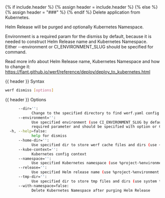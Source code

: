 {% if include.header %}
{% assign header = include.header %}
{% else %}
{% assign header = "###" %}
{% endif %}
Delete application from Kubernetes.

Helm Release will be purged and optionally Kubernetes Namespace.

Environment is a required param for the dismiss by default, because it is needed to construct Helm 
Release name and Kubernetes Namespace. Either --environment or CI_ENVIRONMENT_SLUG should be 
specified for command.

Read more info about Helm Release name, Kubernetes Namespace and how to change it: 
https://flant.github.io/werf/reference/deploy/deploy_to_kubernetes.html

{{ header }} Syntax

```bash
werf dismiss [options]
```

{{ header }} Options

```bash
      --dir='':
            Change to the specified directory to find werf.yaml config
      --environment='':
            Use specified environment (use CI_ENVIRONMENT_SLUG by default). Environment is a 
            required parameter and should be specified with option or CI_ENVIRONMENT_SLUG variable.
  -h, --help=false:
            help for dismiss
      --home-dir='':
            Use specified dir to store werf cache files and dirs (use ~/.werf by default)
      --kube-context='':
            Kubernetes config context
      --namespace='':
            Use specified Kubernetes namespace (use %project-%environment template by default)
      --release='':
            Use specified Helm release name (use %project-%environment template by default)
      --tmp-dir='':
            Use specified dir to store tmp files and dirs (use system tmp dir by default)
      --with-namespace=false:
            Delete Kubernetes Namespace after purging Helm Release
```


